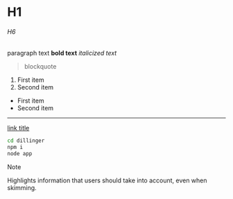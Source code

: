 # H1

###### H6

paragraph text
**bold text**
_italicized text_

> blockquote

1. First item
2. Second item

- First item
- Second item

---

[link title](https://www.google.com)

```sh
cd dillinger
npm i
node app
```

> [!NOTE]
> Highlights information that users should take into account, even when skimming.
